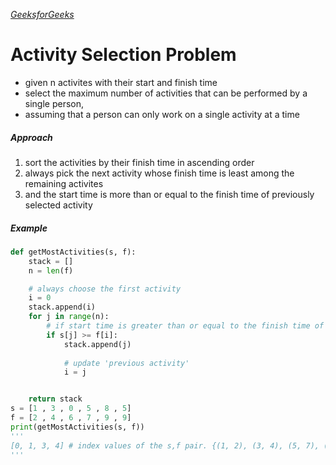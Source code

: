 *[GeeksforGeeks](https://www.geeksforgeeks.org/activity-selection-problem-greedy-algo-1/)*
# Activity Selection Problem
- given n activites with their start and finish time
- select the maximum number of activities that can be performed by a single person,
- assuming that a person can only work on a single activity at a time

##### Approach
1. sort the activities by their finish time in ascending order
2. always pick the next activity whose finish time is least among the remaining activites
3. and the start time is more than or equal to the finish time of previously selected activity


##### Example
```python
def getMostActivities(s, f):
    stack = []
    n = len(f)

    # always choose the first activity
    i = 0 
    stack.append(i)
    for j in range(n):
        # if start time is greater than or equal to the finish time of previous activity
        if s[j] >= f[i]:
            stack.append(j)
            
            # update 'previous activity'
            i = j


    return stack
s = [1 , 3 , 0 , 5 , 8 , 5] 
f = [2 , 4 , 6 , 7 , 9 , 9] 
print(getMostActivities(s, f))
'''
[0, 1, 3, 4] # index values of the s,f pair. {(1, 2), (3, 4), (5, 7), (8, 9)}
'''
```
